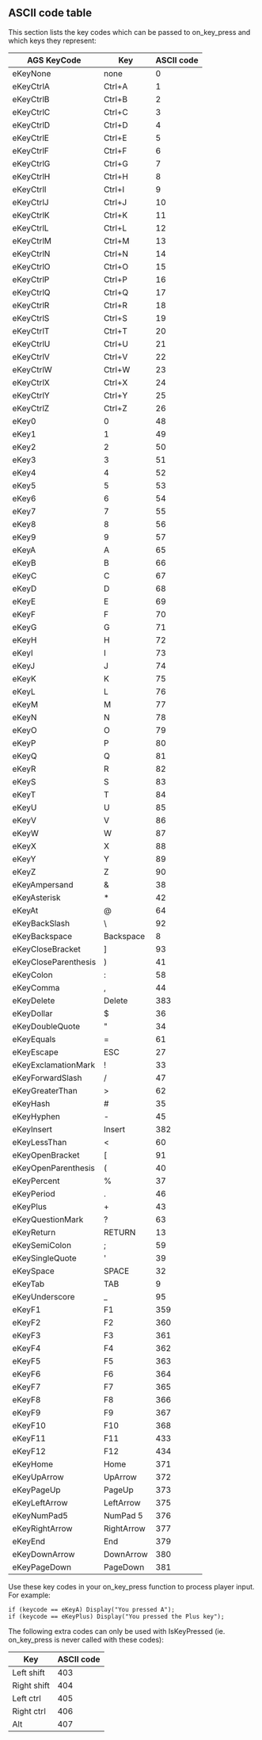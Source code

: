 ## ASCII code table

This section lists the key codes which can be passed to on_key_press
and which keys they represent:

AGS KeyCode | Key | ASCII code
--- | --- | ---
eKeyNone | none | 0
eKeyCtrlA | Ctrl+A | 1
eKeyCtrlB | Ctrl+B | 2
eKeyCtrlC | Ctrl+C | 3
eKeyCtrlD | Ctrl+D | 4
eKeyCtrlE | Ctrl+E | 5
eKeyCtrlF | Ctrl+F | 6
eKeyCtrlG | Ctrl+G | 7
eKeyCtrlH | Ctrl+H | 8
eKeyCtrlI | Ctrl+I | 9
eKeyCtrlJ | Ctrl+J | 10
eKeyCtrlK | Ctrl+K | 11
eKeyCtrlL | Ctrl+L | 12
eKeyCtrlM | Ctrl+M | 13
eKeyCtrlN | Ctrl+N | 14
eKeyCtrlO | Ctrl+O | 15
eKeyCtrlP | Ctrl+P | 16
eKeyCtrlQ | Ctrl+Q | 17
eKeyCtrlR | Ctrl+R | 18
eKeyCtrlS | Ctrl+S | 19
eKeyCtrlT | Ctrl+T | 20
eKeyCtrlU | Ctrl+U | 21
eKeyCtrlV | Ctrl+V | 22
eKeyCtrlW | Ctrl+W | 23
eKeyCtrlX | Ctrl+X | 24
eKeyCtrlY | Ctrl+Y | 25
eKeyCtrlZ | Ctrl+Z | 26
eKey0 | 0 | 48
eKey1 | 1 | 49
eKey2 | 2 | 50
eKey3 | 3 | 51
eKey4 | 4 | 52
eKey5 | 5 | 53
eKey6 | 6 | 54
eKey7 | 7 | 55
eKey8 | 8 | 56
eKey9 | 9 | 57
eKeyA | A | 65
eKeyB | B | 66
eKeyC | C | 67
eKeyD | D | 68
eKeyE | E | 69
eKeyF | F | 70
eKeyG | G | 71
eKeyH | H | 72
eKeyI | I | 73
eKeyJ | J | 74
eKeyK | K | 75
eKeyL | L | 76
eKeyM | M | 77
eKeyN | N | 78
eKeyO | O | 79
eKeyP | P | 80
eKeyQ | Q | 81
eKeyR | R | 82
eKeyS | S | 83
eKeyT | T | 84
eKeyU | U | 85
eKeyV | V | 86
eKeyW | W | 87
eKeyX | X | 88
eKeyY | Y | 89
eKeyZ | Z | 90
eKeyAmpersand | & | 38
eKeyAsterisk | * | 42
eKeyAt | @ | 64
eKeyBackSlash | \ | 92
eKeyBackspace | Backspace | 8
eKeyCloseBracket | ] | 93
eKeyCloseParenthesis | ) | 41
eKeyColon | : | 58
eKeyComma | , | 44
eKeyDelete | Delete | 383
eKeyDollar | $ | 36
eKeyDoubleQuote | " | 34
eKeyEquals | = | 61
eKeyEscape | ESC | 27
eKeyExclamationMark | ! | 33
eKeyForwardSlash | / | 47
eKeyGreaterThan | > | 62
eKeyHash | # | 35
eKeyHyphen | - | 45
eKeyInsert | Insert | 382
eKeyLessThan | < | 60
eKeyOpenBracket | [ | 91
eKeyOpenParenthesis | ( | 40
eKeyPercent | % | 37
eKeyPeriod | . | 46
eKeyPlus | + | 43
eKeyQuestionMark | ? | 63
eKeyReturn | RETURN | 13
eKeySemiColon | ; | 59
eKeySingleQuote | ' | 39
eKeySpace | SPACE | 32
eKeyTab | TAB | 9
eKeyUnderscore | _ | 95
eKeyF1 | F1 | 359
eKeyF2 | F2 | 360
eKeyF3 | F3 | 361
eKeyF4 | F4 | 362
eKeyF5 | F5 | 363
eKeyF6 | F6 | 364
eKeyF7 | F7 | 365
eKeyF8 | F8 | 366
eKeyF9 | F9 | 367
eKeyF10 | F10 | 368
eKeyF11 | F11 | 433
eKeyF12 | F12 | 434
eKeyHome | Home | 371
eKeyUpArrow | UpArrow | 372
eKeyPageUp | PageUp | 373
eKeyLeftArrow | LeftArrow | 375
eKeyNumPad5 | NumPad 5 | 376
eKeyRightArrow | RightArrow | 377
eKeyEnd | End | 379
eKeyDownArrow | DownArrow | 380
eKeyPageDown | PageDown | 381

Use these key codes in your on_key_press function to process player
input. For example:

    if (keycode == eKeyA) Display("You pressed A");
    if (keycode == eKeyPlus) Display("You pressed the Plus key");

The following extra codes can only be used with IsKeyPressed (ie.
on_key_press is never called with these codes):

Key | ASCII code
--- | ---
Left shift | 403
Right shift | 404
Left ctrl | 405
Right ctrl | 406
Alt | 407
